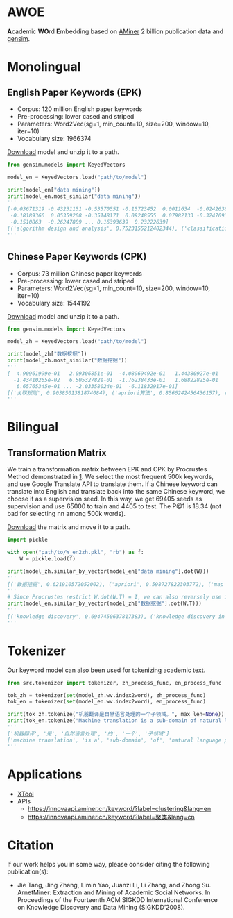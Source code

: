 # AWOE

**A**cademic **WO**rd **E**mbedding based on [AMiner](https://www.aminer.cn) 2 billion publication data and [gensim](https://radimrehurek.com/gensim/index.html).

# Monolingual

## English Paper Keywords (EPK)

* Corpus: 120 million English paper keywords
* Pre-processing: lower cased and striped
* Parameters: Word2Vec(sg=1, min\_count=10, size=200, window=10, iter=10)
* Vocabulary size: 1966374

[Download](https://lfs.aminer.cn/misc/awoe/keywords_aminer_en.zip) model and unzip it to a path.

```python
from gensim.models import KeyedVectors

model_en = KeyedVectors.load("path/to/model")

print(model_en["data mining"])
print(model_en.most_similar("data mining"))
'''
[-0.03671319 -0.43231151 -0.53570551 -0.15723452  0.0011634  -0.02426389
 -0.18189366  0.05359208 -0.35148171  0.09248555  0.07982133 -0.32470939
 -0.1510863  -0.26247889 ... 0.16393639  0.23222639]
[('algorithm design and analysis', 0.7523155212402344), ('classification algorithms', 0.6936554908752441), ('data models', 0.6934263110160828), ('knowledge discovery', 0.6912256479263306), ('information analysis', 0.6770250201225281), ('computational modeling', 0.6744495630264282), ('association rules', 0.6620141267776489), ('commodities interflow', 0.6523971557617188), ('frequent closed itemset mining', 0.6514651775360107), ('learning artificial intelligence', 0.6466258764266968)]
'''
```

## Chinese Paper Keywords (CPK)

* Corpus: 73 million Chinese paper keywords
* Pre-processing: lower cased and striped
* Parameters: Word2Vec(sg=1, min\_count=10, size=200, window=10, iter=10)
* Vocabulary size: 1544192

[Download](https://lfs.aminer.cn/misc/awoe/keywords_aminer_zh.zip) model and unzip it to a path.

```python
from gensim.models import KeyedVectors

model_zh = KeyedVectors.load("path/to/model")

print(model_zh["数据挖掘"])
print(model_zh.most_similar("数据挖掘"))
'''
[  4.90961999e-01   2.09306851e-01  -4.08969492e-01   1.44380927e-01
  -1.43410265e-02   6.50532782e-01  -1.76238433e-01   1.68822825e-01
   6.65765345e-01 ... -2.03358024e-01  -6.11832917e-01]
[('关联规则', 0.9038501381874084), ('apriori算法', 0.8566242456436157), ('知识发现', 0.8078784346580505), ('频繁项集', 0.794908881187439), ('数据仓库', 0.7892417907714844), ('apriori', 0.7818102240562439), ('联机分析处理', 0.7706191539764404), ('fp-growth', 0.7693448066711426), ('数据挖掘技术', 0.7669618129730225), ('挖掘算法', 0.7620916366577148)]
'''
```

# Bilingual

## Transformation Matrix

We train a transformation matrix between EPK and CPK by Procrustes Method demonstrated in [1](http://arxiv.org/abs/1702.03859). We select the most frequent 500k keywords, and use Google Translate API to translate them. If a Chinese keyword can translate into English and translate back into the same Chinese keyword, we choose it as a supervision seed. In this way, we get 69405 seeds as supervision and use 65000 to train and 4405 to test. The P@1 is 18.34 (not bad for selecting nn among 500k words).

[Download](https://lfs.aminer.cn/misc/awoe/W_en2zh.pkl) the matrix and move it to a path.

```python
import pickle

with open("path/to/W_en2zh.pkl", "rb") as f:
    W = pickle.load(f)

print(model_zh.similar_by_vector(model_en["data mining"].dot(W)))
'''
[('数据挖掘', 0.621910572052002), ('apriori', 0.598727822303772), ('map reduce', 0.5853731036186218), ('频繁集', 0.5818564891815186), ('k-means', 0.5817596912384033), ('数据库知识发现', 0.5783699750900269), ('机器学习', 0.5778008103370667), ('知识发现', 0.5774385929107666), ('sliq', 0.5769015550613403), ('相似性搜索', 0.5721484422683716)]
'''
# Since Procrustes restrict W.dot(W.T) = I, we can also reversely use it.
print(model_en.similar_by_vector(model_zh["数据挖掘"].dot(W.T)))
'''
[('knowledge discovery', 0.6947450637817383), ('knowledge discovery in databases (kdd)', 0.6842040419578552), ('data miming', 0.6666584610939026), ('commodities interflow', 0.6620808243751526), ('data preparation technique', 0.6564021706581116), ('fp_growth algorithm', 0.6534382104873657), ('mining classification rules', 0.6477227210998535), ('association rule induction', 0.6470234394073486), ('apriori association rule mining', 0.6454548835754395), ('click-stream', 0.644127607345581)]
'''
```

# Tokenizer

Our keyword model can also been used for tokenizing academic text.

```python
from src.tokenizer import tokenizer, zh_process_func, en_process_func

tok_zh = tokenizer(set(model_zh.wv.index2word), zh_process_func)
tok_en = tokenizer(set(model_en.wv.index2word), en_process_func)

print(tok_zh.tokenize("机器翻译是自然语言处理的一个子领域。", max_len=None))
print(tok_en.tokenize("Machine translation is a sub-domain of natural language processing.", max_len=None)) # Maybe you need nltk.download('punkt') if failed
'''
['机器翻译', '是', '自然语言处理', '的', '一个', '子领域']
['machine translation', 'is a', 'sub-domain', 'of', 'natural language processing', '.']
'''
```

# Applications

* [XTool](https://lab.aminer.cn/xtool/)
* APIs
    * https://innovaapi.aminer.cn/keyword/?label=clustering&lang=en
    * https://innovaapi.aminer.cn/keyword/?label=聚类&lang=cn

# Citation

If our work helps you in some way, please consider citing the following publication(s):

* Jie Tang, Jing Zhang, Limin Yao, Juanzi Li, Li Zhang, and Zhong Su. ArnetMiner: Extraction and Mining of Academic Social Networks. In Proceedings of the Fourteenth ACM SIGKDD International Conference on Knowledge Discovery and Data Mining (SIGKDD’2008).

